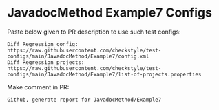# JavadocMethod Example7 Configs
Paste below given to PR description to use such test configs:
```
Diff Regression config: https://raw.githubusercontent.com/checkstyle/test-configs/main/JavadocMethod/Example7/config.xml
Diff Regression projects: https://raw.githubusercontent.com/checkstyle/test-configs/main/JavadocMethod/Example7/list-of-projects.properties
```
Make comment in PR:
```
Github, generate report for JavadocMethod/Example7
```
